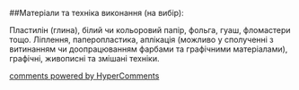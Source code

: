 <div id="hypercomments_widget" class="js-hypercomments-widget invisible"></div>

##Матеріали та техніка виконання (на вибір):

Пластилін (глина), білий чи кольоровий папір, фольга, гуаш, фломастери тощо. Ліплення, паперопластика, аплікація (можливо у сполученні з витинанням чи доопрацюванням фарбами та графічними матеріалами), графічні, живописні та змішані техніки.


<div class="js-hypercomments-container">
    <a href="http://hypercomments.com" class="hc-link" title="comments widget">comments powered by HyperComments</a>
</div>